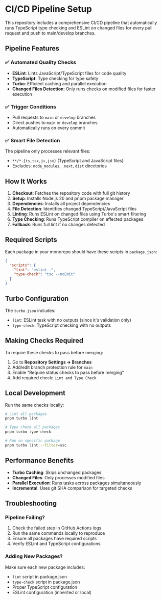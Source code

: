 # CI/CD Pipeline Setup

This repository includes a comprehensive CI/CD pipeline that automatically runs TypeScript type checking and ESLint on changed files for every pull request and push to main/develop branches.

## Pipeline Features

### ✅ **Automated Quality Checks**

- **ESLint**: Lints JavaScript/TypeScript files for code quality
- **TypeScript**: Type checking for type safety
- **Turbo**: Efficient caching and parallel execution
- **Changed Files Detection**: Only runs checks on modified files for faster execution

### ✅ **Trigger Conditions**

- Pull requests to `main` or `develop` branches
- Direct pushes to `main` or `develop` branches
- Automatically runs on every commit

### ✅ **Smart File Detection**

The pipeline only processes relevant files:

- `**/*.{ts,tsx,js,jsx}` (TypeScript and JavaScript files)
- Excludes: `node_modules`, `.next`, `dist` directories

## How It Works

1. **Checkout**: Fetches the repository code with full git history
2. **Setup**: Installs Node.js 20 and pnpm package manager
3. **Dependencies**: Installs all project dependencies
4. **File Detection**: Identifies changed TypeScript/JavaScript files
5. **Linting**: Runs ESLint on changed files using Turbo's smart filtering
6. **Type Checking**: Runs TypeScript compiler on affected packages
7. **Fallback**: Runs full lint if no changes detected

## Required Scripts

Each package in your monorepo should have these scripts in `package.json`:

```json
{
  "scripts": {
    "lint": "eslint .",
    "type-check": "tsc --noEmit"
  }
}
```

## Turbo Configuration

The `turbo.json` includes:

- `lint`: ESLint task with no outputs (since it's validation only)
- `type-check`: TypeScript checking with no outputs

## Making Checks Required

To require these checks to pass before merging:

1. Go to **Repository Settings → Branches**
2. Add/edit branch protection rule for `main`
3. Enable "Require status checks to pass before merging"
4. Add required check: `Lint and Type Check`

## Local Development

Run the same checks locally:

```bash
# Lint all packages
pnpm turbo lint

# Type check all packages
pnpm turbo type-check

# Run on specific package
pnpm turbo lint --filter=ssc
```

## Performance Benefits

- **Turbo Caching**: Skips unchanged packages
- **Changed Files**: Only processes modified files
- **Parallel Execution**: Runs tasks across packages simultaneously
- **Incremental**: Uses git SHA comparison for targeted checks

## Troubleshooting

### Pipeline Failing?

1. Check the failed step in GitHub Actions logs
2. Run the same commands locally to reproduce
3. Ensure all packages have required scripts
4. Verify ESLint and TypeScript configurations

### Adding New Packages?

Make sure each new package includes:

- `lint` script in package.json
- `type-check` script in package.json
- Proper TypeScript configuration
- ESLint configuration (inherited or local)
